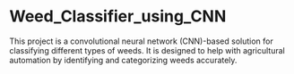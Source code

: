 # Weed_Classifier_using_CNN
This project is a convolutional neural network (CNN)-based solution for classifying different types of weeds. It is designed to help with agricultural automation by identifying and categorizing weeds accurately.
